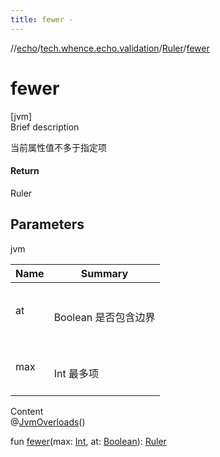 ```yaml
---
title: fewer -
---
```

//[echo](../../index.md)/[tech.whence.echo.validation](../index.md)/[Ruler](index.md)/[fewer](fewer.md)



# fewer  
[jvm]  
Brief description  


当前属性值不多于指定项



#### Return  


Ruler



## Parameters  
  
jvm  
  
|  Name|  Summary| 
|---|---|
| at| <br><br>Boolean 是否包含边界<br><br>
| max| <br><br>Int 最多项<br><br>
  
  
Content  
@[JvmOverloads](https://kotlinlang.org/api/latest/jvm/stdlib/kotlin.jvm/-jvm-overloads/index.html)()  
  
fun [fewer](fewer.md)(max: [Int](https://kotlinlang.org/api/latest/jvm/stdlib/kotlin/-int/index.html), at: [Boolean](https://kotlinlang.org/api/latest/jvm/stdlib/kotlin/-boolean/index.html)): [Ruler](index.md)  



